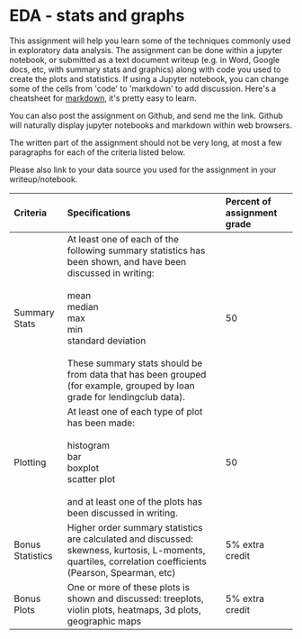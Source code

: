 # EDA - stats and graphs

This assignment will help you learn some of the techniques commonly used in exploratory data analysis.  The assignment can be done within a jupyter notebook, or submitted as a text document writeup (e.g. in Word, Google docs, etc, with summary stats and graphics) along with code you used to create the plots and statistics.  If using a Jupyter notebook, you can change some of the cells from 'code' to 'markdown' to add discussion.  Here's a cheatsheet for [markdown](https://github.com/adam-p/markdown-here/wiki/Markdown-Cheatsheet), it's pretty easy to learn.

You can also post the assignment on Github, and send me the link.  Github will naturally display jupyter notebooks and markdown within web browsers.

The written part of the assignment should not be very long, at most a few paragraphs for each of the criteria listed below.

Please also link to your data source you used for the assignment in your writeup/notebook.

Criteria | Specifications | Percent of assignment grade
:-----|:-----|:-----
Summary Stats | At least one of each of the following summary statistics has been shown, and have been discussed in writing:<br><br>mean<br>median<br>max<br>min<br>standard deviation<br><br>These summary stats should be from data that has been grouped (for example, grouped by loan grade for lendingclub data).| 50
Plotting | At least one of each type of plot has been made:<br><br>histogram<br>bar<br>boxplot<br>scatter plot<br><br>and at least one of the plots has been discussed in writing. | 50
Bonus Statistics | Higher order summary statistics are calculated and discussed:  skewness, kurtosis, L-moments, quartiles, correlation coefficients (Pearson, Spearman, etc) | 5% extra credit
Bonus Plots | One or more of these plots is shown and discussed: treeplots, violin plots, heatmaps, 3d plots, geographic maps | 5% extra credit
